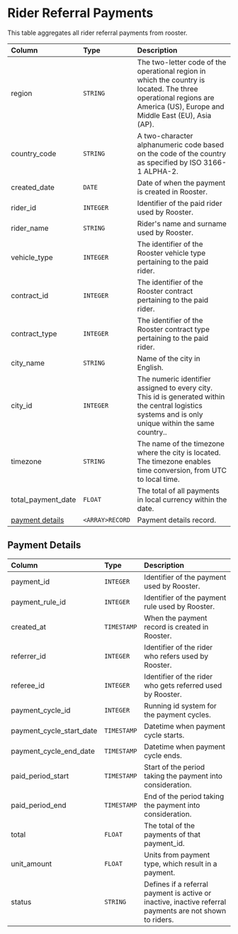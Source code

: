 # Rider Referral Payments

This table aggregates all rider referral payments from rooster. 

| Column | Type | Description |
| :--- | :--- | :--- |
| region | `STRING`| The two-letter code of the operational region in which the country is located. The three operational regions are America (US), Europe and Middle East (EU), Asia (AP). |
| country_code | `STRING`| A two-character alphanumeric code based on the code of the country as specified by ISO 3166-1 ALPHA-2. |
| created_date | `DATE`| Date of when the payment is created in Rooster. |
| rider_id | `INTEGER`| Identifier of the paid rider used by Rooster. |
| rider_name | `STRING`| Rider's name and surname used by Rooster. |
| vehicle_type | `INTEGER` | The identifier of the Rooster vehicle type pertaining to the paid rider. |
| contract_id | `INTEGER` | The identifier of the Rooster contract pertaining to the paid rider. |
| contract_type | `INTEGER` | The identifier of the Rooster contract type pertaining to the paid rider. |
| city_name | `STRING`| Name of the city in English. |
| city_id | `INTEGER`| The numeric identifier assigned to every city. This id is generated within the central logistics systems and is only unique within the same country.. |
| timezone | `STRING`| The name of the timezone where the city is located. The timezone enables time conversion, from UTC to local time. |
| total_payment_date | `FLOAT`| The total of all payments in local currency within the date. |
| [payment details](#payment-details) | `<ARRAY>RECORD` | Payment details record. |

## Payment Details

| Column | Type | Description |
| :--- | :--- | :--- |
| payment_id | `INTEGER` | Identifier of the payment used by Rooster. |
| payment_rule_id | `INTEGER` | Identifier of the payment rule used by Rooster. |
| created_at| `TIMESTAMP`| When the payment record is created in Rooster. |
| referrer_id| `INTEGER`| Identifier of the rider who refers used by Rooster. |
| referee_id | `INTEGER` | Identifier of the rider who gets referred used by Rooster. |
| payment_cycle_id | `INTEGER` | Running id system for the payment cycles. |
| payment_cycle_start_date | `TIMESTAMP` | Datetime when payment cycle starts. |
| payment_cycle_end_date | `TIMESTAMP` | Datetime when payment cycle ends. |
| paid_period_start | `TIMESTAMP` | Start of the period taking the payment into consideration. |
| paid_period_end | `TIMESTAMP` | End of the period taking the payment into consideration. |
| total | `FLOAT` | The total of the payments of that payment_id. |
| unit_amount| `FLOAT`| Units from payment type, which result in a payment. |
| status| `STRING`| Defines if a referral payment is active or inactive, inactive referral payments are not shown to riders. |

